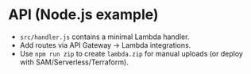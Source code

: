 # API (Node.js example)

- `src/handler.js` contains a minimal Lambda handler.
- Add routes via API Gateway -> Lambda integrations.
- Use `npm run zip` to create `lambda.zip` for manual uploads (or deploy with SAM/Serverless/Terraform).
